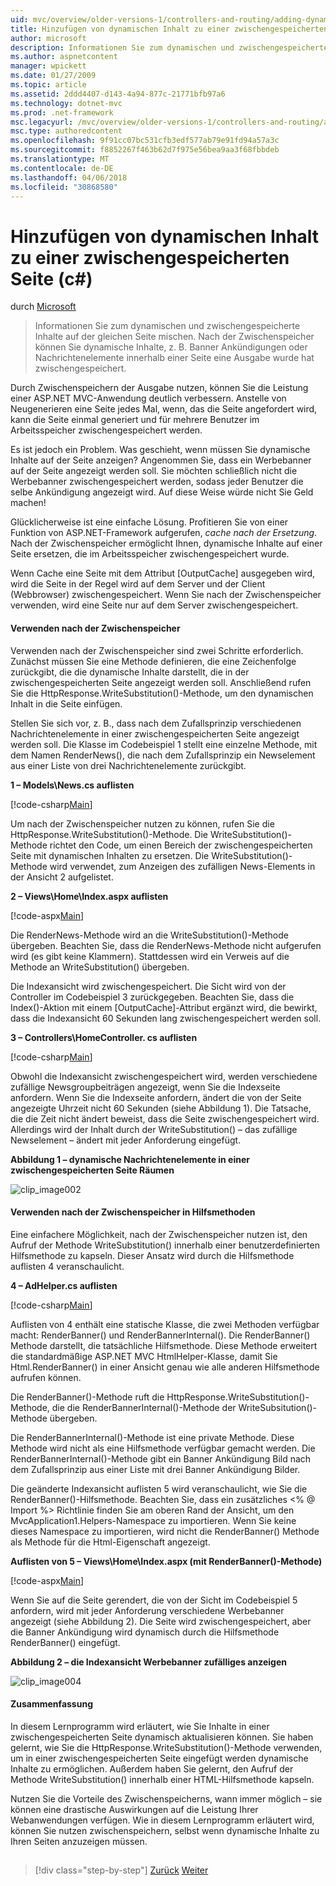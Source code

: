 ```yaml
---
uid: mvc/overview/older-versions-1/controllers-and-routing/adding-dynamic-content-to-a-cached-page-cs
title: Hinzufügen von dynamischen Inhalt zu einer zwischengespeicherten Seite (c#) | Microsoft Docs
author: microsoft
description: Informationen Sie zum dynamischen und zwischengespeicherte Inhalte auf der gleichen Seite mischen. Nach der Zwischenspeicher können Sie dynamische Inhalte wie Banner Ankündigungen o anzeigen...
ms.author: aspnetcontent
manager: wpickett
ms.date: 01/27/2009
ms.topic: article
ms.assetid: 2ddd4407-d143-4a94-877c-21771bfb97a6
ms.technology: dotnet-mvc
ms.prod: .net-framework
msc.legacyurl: /mvc/overview/older-versions-1/controllers-and-routing/adding-dynamic-content-to-a-cached-page-cs
msc.type: authoredcontent
ms.openlocfilehash: 9f91cc07bc531cfb3edf577ab79e91fd94a57a3c
ms.sourcegitcommit: f8852267f463b62d7f975e56bea9aa3f68fbbdeb
ms.translationtype: MT
ms.contentlocale: de-DE
ms.lasthandoff: 04/06/2018
ms.locfileid: "30868580"
---
```

<a name="adding-dynamic-content-to-a-cached-page-c"></a>Hinzufügen von dynamischen Inhalt zu einer zwischengespeicherten Seite (c#)
====================
durch [Microsoft](https://github.com/microsoft)

> Informationen Sie zum dynamischen und zwischengespeicherte Inhalte auf der gleichen Seite mischen. Nach der Zwischenspeicher können Sie dynamische Inhalte, z. B. Banner Ankündigungen oder Nachrichtenelemente innerhalb einer Seite eine Ausgabe wurde hat zwischengespeichert.


Durch Zwischenspeichern der Ausgabe nutzen, können Sie die Leistung einer ASP.NET MVC-Anwendung deutlich verbessern. Anstelle von Neugenerieren eine Seite jedes Mal, wenn, das die Seite angefordert wird, kann die Seite einmal generiert und für mehrere Benutzer im Arbeitsspeicher zwischengespeichert werden.

Es ist jedoch ein Problem. Was geschieht, wenn müssen Sie dynamische Inhalte auf der Seite anzeigen? Angenommen Sie, dass ein Werbebanner auf der Seite angezeigt werden soll. Sie möchten schließlich nicht die Werbebanner zwischengespeichert werden, sodass jeder Benutzer die selbe Ankündigung angezeigt wird. Auf diese Weise würde nicht Sie Geld machen!

Glücklicherweise ist eine einfache Lösung. Profitieren Sie von einer Funktion von ASP.NET-Framework aufgerufen, *cache nach der Ersetzung*. Nach der Zwischenspeicher ermöglicht Ihnen, dynamische Inhalte auf einer Seite ersetzen, die im Arbeitsspeicher zwischengespeichert wurde.


Wenn Cache eine Seite mit dem Attribut [OutputCache] ausgegeben wird, wird die Seite in der Regel wird auf dem Server und der Client (Webbrowser) zwischengespeichert. Wenn Sie nach der Zwischenspeicher verwenden, wird eine Seite nur auf dem Server zwischengespeichert.


#### <a name="using-post-cache-substitution"></a>Verwenden nach der Zwischenspeicher

Verwenden nach der Zwischenspeicher sind zwei Schritte erforderlich. Zunächst müssen Sie eine Methode definieren, die eine Zeichenfolge zurückgibt, die die dynamische Inhalte darstellt, die in der zwischengespeicherten Seite angezeigt werden soll. Anschließend rufen Sie die HttpResponse.WriteSubstitution()-Methode, um den dynamischen Inhalt in die Seite einfügen.

Stellen Sie sich vor, z. B., dass nach dem Zufallsprinzip verschiedenen Nachrichtenelemente in einer zwischengespeicherten Seite angezeigt werden soll. Die Klasse im Codebeispiel 1 stellt eine einzelne Methode, mit dem Namen RenderNews(), die nach dem Zufallsprinzip ein Newselement aus einer Liste von drei Nachrichtenelemente zurückgibt.

**1 – Models\News.cs auflisten**

[!code-csharp[Main](adding-dynamic-content-to-a-cached-page-cs/samples/sample1.cs)]

Um nach der Zwischenspeicher nutzen zu können, rufen Sie die HttpResponse.WriteSubstitution()-Methode. Die WriteSubstitution()-Methode richtet den Code, um einen Bereich der zwischengespeicherten Seite mit dynamischen Inhalten zu ersetzen. Die WriteSubstitution()-Methode wird verwendet, zum Anzeigen des zufälligen News-Elements in der Ansicht 2 aufgelistet.

**2 – Views\Home\Index.aspx auflisten**

[!code-aspx[Main](adding-dynamic-content-to-a-cached-page-cs/samples/sample2.aspx)]

Die RenderNews-Methode wird an die WriteSubstitution()-Methode übergeben. Beachten Sie, dass die RenderNews-Methode nicht aufgerufen wird (es gibt keine Klammern). Stattdessen wird ein Verweis auf die Methode an WriteSubstitution() übergeben.

Die Indexansicht wird zwischengespeichert. Die Sicht wird von der Controller im Codebeispiel 3 zurückgegeben. Beachten Sie, dass die Index()-Aktion mit einem [OutputCache]-Attribut ergänzt wird, die bewirkt, dass die Indexansicht 60 Sekunden lang zwischengespeichert werden soll.

**3 – Controllers\HomeController. cs auflisten**

[!code-csharp[Main](adding-dynamic-content-to-a-cached-page-cs/samples/sample3.cs)]

Obwohl die Indexansicht zwischengespeichert wird, werden verschiedene zufällige Newsgroupbeiträgen angezeigt, wenn Sie die Indexseite anfordern. Wenn Sie die Indexseite anfordern, ändert die von der Seite angezeigte Uhrzeit nicht 60 Sekunden (siehe Abbildung 1). Die Tatsache, die die Zeit nicht ändert beweist, dass die Seite zwischengespeichert wird. Allerdings wird der Inhalt durch der WriteSubstitution() – das zufällige Newselement – ändert mit jeder Anforderung eingefügt.

**Abbildung 1 – dynamische Nachrichtenelemente in einer zwischengespeicherten Seite Räumen**

![clip_image002](adding-dynamic-content-to-a-cached-page-cs/_static/image1.jpg)

#### <a name="using-post-cache-substitution-in-helper-methods"></a>Verwenden nach der Zwischenspeicher in Hilfsmethoden

Eine einfachere Möglichkeit, nach der Zwischenspeicher nutzen ist, den Aufruf der Methode WriteSubstitution() innerhalb einer benutzerdefinierten Hilfsmethode zu kapseln. Dieser Ansatz wird durch die Hilfsmethode auflisten 4 veranschaulicht.

**4 – AdHelper.cs auflisten**

[!code-csharp[Main](adding-dynamic-content-to-a-cached-page-cs/samples/sample4.cs)]

Auflisten von 4 enthält eine statische Klasse, die zwei Methoden verfügbar macht: RenderBanner() und RenderBannerInternal(). Die RenderBanner() Methode darstellt, die tatsächliche Hilfsmethode. Diese Methode erweitert die standardmäßige ASP.NET MVC HtmlHelper-Klasse, damit Sie Html.RenderBanner() in einer Ansicht genau wie alle anderen Hilfsmethode aufrufen können.

Die RenderBanner()-Methode ruft die HttpResponse.WriteSubstitution()-Methode, die die RenderBannerInternal()-Methode der WriteSubsitution()-Methode übergeben.

Die RenderBannerInternal()-Methode ist eine private Methode. Diese Methode wird nicht als eine Hilfsmethode verfügbar gemacht werden. Die RenderBannerInternal()-Methode gibt ein Banner Ankündigung Bild nach dem Zufallsprinzip aus einer Liste mit drei Banner Ankündigung Bilder.

Die geänderte Indexansicht auflisten 5 wird veranschaulicht, wie Sie die RenderBanner()-Hilfsmethode. Beachten Sie, dass ein zusätzliches &lt;% @ Import %&gt; Richtlinie finden Sie am oberen Rand der Ansicht, um den MvcApplication1.Helpers-Namespace zu importieren. Wenn Sie keine dieses Namespace zu importieren, wird nicht die RenderBanner() Methode als Methode für die Html-Eigenschaft angezeigt.

**Auflisten von 5 – Views\Home\Index.aspx (mit RenderBanner()-Methode)**

[!code-aspx[Main](adding-dynamic-content-to-a-cached-page-cs/samples/sample5.aspx)]

Wenn Sie auf die Seite gerendert, die von der Sicht im Codebeispiel 5 anfordern, wird mit jeder Anforderung verschiedene Werbebanner angezeigt (siehe Abbildung 2). Die Seite wird zwischengespeichert, aber die Banner Ankündigung wird dynamisch durch die Hilfsmethode RenderBanner() eingefügt.

**Abbildung 2 – die Indexansicht Werbebanner zufälliges anzeigen**

![clip_image004](adding-dynamic-content-to-a-cached-page-cs/_static/image2.jpg)

#### <a name="summary"></a>Zusammenfassung

In diesem Lernprogramm wird erläutert, wie Sie Inhalte in einer zwischengespeicherten Seite dynamisch aktualisieren können. Sie haben gelernt, wie Sie die HttpResponse.WriteSubstitution()-Methode verwenden, um in einer zwischengespeicherten Seite eingefügt werden dynamische Inhalte zu ermöglichen. Außerdem haben Sie gelernt, den Aufruf der Methode WriteSubstitution() innerhalb einer HTML-Hilfsmethode kapseln.

Nutzen Sie die Vorteile des Zwischenspeicherns, wann immer möglich – sie können eine drastische Auswirkungen auf die Leistung Ihrer Webanwendungen verfügen. Wie in diesem Lernprogramm erläutert wird, können Sie nutzen zwischenspeichern, selbst wenn dynamische Inhalte zu Ihren Seiten anzuzeigen müssen.

## 

## 

> [!div class="step-by-step"]
> [Zurück](improving-performance-with-output-caching-cs.md)
> [Weiter](creating-a-controller-cs.md)
